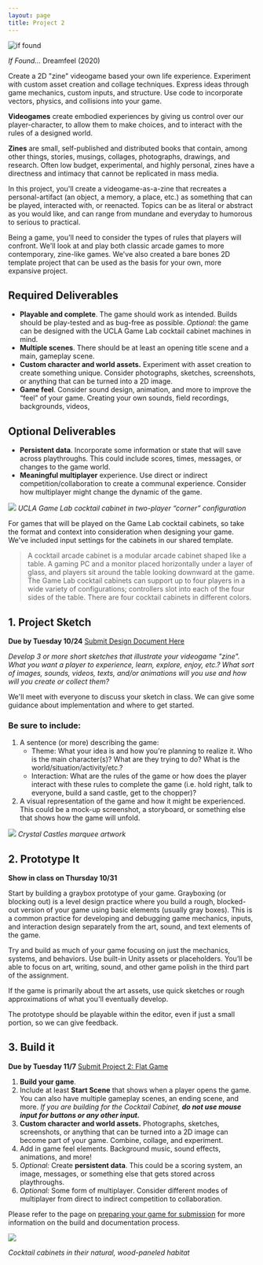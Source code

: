 ```yaml
---
layout: page
title: Project 2
---
```

![if found](https://cdn.vox-cdn.com/thumbor/xCHxIZLZYOgoI40Y60uz4fd5UWU=/0x0:1920x1080/1320x0/filters:focal(0x0:1920x1080):format(webp):no_upscale()/cdn.vox-cdn.com/uploads/chorus_asset/file/19986423/Screenshot__380_.png)

*If Found...* Dreamfeel (2020)

Create a 2D "zine" videogame based your own life experience. Experiment with custom asset creation and collage techniques. Express ideas through game mechanics, custom inputs, and structure. Use code to incorporate vectors, physics, and collisions into your game.

**Videogames** create embodied experiences by giving us control over our player-character, to allow them to make choices, and to interact with the rules of a designed world. 

**Zines** are small, self-published and distributed books that contain, among other things, stories, musings, collages, photographs, drawings, and research. Often low budget, experimental, and highly personal, zines have a directness and intimacy that cannot be replicated in mass media. 

In this project, you'll create a videogame-as-a-zine that recreates a personal-artifact (an object, a memory, a place, etc.) as something that can be played, interacted with, or reenacted. Topics can be as literal or abstract as you would like, and can range from mundane and everyday to humorous to serious to practical. 

Being a game, you'll need to consider the types of rules that players will confront. We'll look at and play both classic arcade games to more contemporary, zine-like games. We've also created a bare bones 2D template project that can be used as the basis for your own, more expansive project.
## Required Deliverables
- **Playable and complete**. The game should work as intended. Builds should be play-tested and as bug-free as possible. *Optional*: the game can be designed with the UCLA Game Lab cocktail cabinet machines in mind. 
- **Multiple scenes**. There should be at least an opening title scene and a main, gameplay scene.
- **Custom character and world assets.** Experiment with asset creation to create something unique. Consider photographs, sketches, screenshots, or anything that can be turned into a 2D image.
- **Game feel**. Consider sound design, animation, and more to improve the “feel” of your game. Creating your own sounds, field recordings, backgrounds, videos, 
## Optional Deliverables
- **Persistent data**. Incorporate some information or state that will save across playthroughs. This could include scores, times, messages, or changes to the game world.
- **Meaningful multiplayer** experience. Use direct or indirect competition/collaboration to create a communal experience. Consider how multiplayer might change the dynamic of the game.

![](https://classes.dma.ucla.edu/Winter23/158/wp-content/uploads/2023/01/image-1-1024x575.png)
*UCLA Game Lab cocktail cabinet in two-player “corner” configuration*

For games that will be played on the Game Lab cocktail cabinets, so take the format and context into consideration when designing your game. We've included input settings for the cabinets in our shared template.

>A cocktail arcade cabinet is a modular arcade cabinet shaped like a table. A gaming PC and a monitor placed horizontally under a layer of glass, and players sit around the table looking downward at the game. The Game Lab cocktail cabinets can support up to four players in a wide variety of configurations; controllers slot into each of the four sides of the table. There are four cocktail cabinets in different colors.

## 1. Project Sketch

**Due by Tuesday 10/24**
[Submit Design Document Here](https://docs.google.com/forms/d/e/1FAIpQLSfC-MyUZH-5k8RSjd2rfzjLXk0CtlFezffXzD_CppeippeSSQ/viewform?usp=sf_link)

*Develop 3 or more short sketches that illustrate your videogame "zine". What you want a player to experience, learn, explore, enjoy, etc.? What sort of images, sounds, videos, texts, and/or animations will you use and how will you create or collect them?*

We'll meet with everyone to discuss your sketch in class. We can give some guidance about implementation and where to get started. 
### Be sure to include:
1. A sentence (or more) describing the game:
    - Theme: What your idea is and how you're planning to realize it. Who is the main character(s)? What are they trying to do? What is the world/situation/activity/etc.?
    - Interaction: What are the rules of the game or how does the player interact with these rules to complete the game (i.e. hold right, talk to everyone, build a sand castle, get to the chopper)?
1. A visual representation of the game and how it might be experienced. This could be a mock-up screenshot, a storyboard, or something else that shows how the game will unfold.

![](https://classes.dma.ucla.edu/Winter23/158/wp-content/uploads/2023/01/image-10.png)
*Crystal Castles marquee artwork*

## 2. Prototype It
**Show in class on Thursday 10/31**

Start by building a graybox prototype of your game. Grayboxing (or blocking out) is a level design practice where you build a rough, blocked-out version of your game using basic elements (usually gray boxes). This is a common practice for developing and debugging game mechanics, inputs, and interaction design separately from the art, sound, and text elements of the game.

Try and build as much of your game focusing on just the mechanics, systems, and behaviors. Use built-in Unity assets or placeholders. You’ll be able to focus on art, writing, sound, and other game polish in the third part of the assignment.

If the game is primarily about the art assets, use quick sketches or rough approximations of what you'll eventually develop. 

The prototype should be playable within the editor, even if just a small portion, so we can give feedback.
## 3. Build it
**Due by Tuesday 11/7**
[Submit Project 2: Flat Game](https://docs.google.com/forms/d/e/1FAIpQLScf0BCxuv03V0W_HngS1RunHHZAP5oOLWLjxDtktjOd_K07dQ/viewform?usp=sf_link)

1. **Build your game**. 
2. Include at least **Start Scene** that shows when a player opens the game. You can also have multiple gameplay scenes, an ending scene, and more. *If you are building for the Cocktail Cabinet, **do not use mouse input for buttons or any other input.***  
3. **Custom character and world assets.** Photographs, sketches, screenshots, or anything that can be turned into a 2D image can become part of your game. Combine, collage, and experiment.
4. Add in game feel elements. Background music, sound effects, animations, and more!
5. *Optional:* Create **persistent data**. This could be a scoring system, an image, messages, or something else that gets stored across playthroughs.
6. *Optional:* Some form of multiplayer. Consider different modes of multiplayer from direct to indirect competition to collaboration.

Please refer to the page on [preparing your game for submission](how-to-submit-projects.md) for more information on the build and documentation process.

![](https://classes.dma.ucla.edu/Winter23/158/wp-content/uploads/2023/01/image-2-1024x683.png)

*Cocktail cabinets in their  natural, wood-paneled habitat*